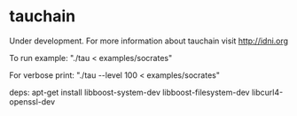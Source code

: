# tauchain

Under development. For more information about tauchain visit http://idni.org

To run example: "./tau < examples/socrates"

For verbose print: "./tau --level 100 < examples/socrates"

deps:
apt-get install libboost-system-dev libboost-filesystem-dev libcurl4-openssl-dev
